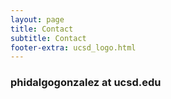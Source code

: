 ```yaml
---
layout: page
title: Contact
subtitle: Contact
footer-extra: ucsd_logo.html
---
```


### phidalgogonzalez at ucsd.edu